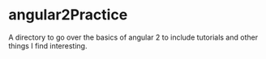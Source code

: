 # angular2Practice
A directory to go over the basics of angular 2 to include tutorials and other things I find interesting.
